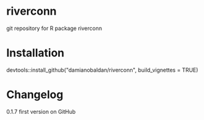 # riverconn
git repository for R package riverconn

# Installation
devtools::install_github("damianobaldan/riverconn", build_vignettes = TRUE)

# Changelog
0.1.7 first version on GitHub
